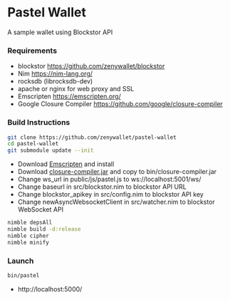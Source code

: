 # Pastel Wallet
A sample wallet using Blockstor API


### Requirements
- blockstor https://github.com/zenywallet/blockstor
- Nim https://nim-lang.org/
- rocksdb (librocksdb-dev)
- apache or nginx for web proxy and SSL
- Emscripten https://emscripten.org/
- Google Closure Compiler https://github.com/google/closure-compiler


### Build Instructions
```bash
git clone https://github.com/zenywallet/pastel-wallet
cd pastel-wallet
git submodule update --init
```

- Download [Emscripten](https://emscripten.org/) and install
- Download [closure-compiler.jar](https://developers.google.com/closure/compiler) and copy to bin/closure-compiler.jar
- Change ws_url in public/js/pastel.js to ws://localhost:5001/ws/
- Change baseurl in src/blockstor.nim to blockstor API URL
- Change blockstor_apikey in src/config.nim to blockstor API key
- Change newAsyncWebsocketClient in src/watcher.nim to blockstor WebSocket API

```bash
nimble depsAll
nimble build -d:release
nimble cipher
nimble minify
```


### Launch
```bash
bin/pastel
```
- http://localhost:5000/
